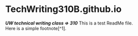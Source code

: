 # TechWriting310B.github.io
_**UW technical writing class => 310**_
This is a test ReadMe file.<br> 
Here is a simple footnote[^1].
